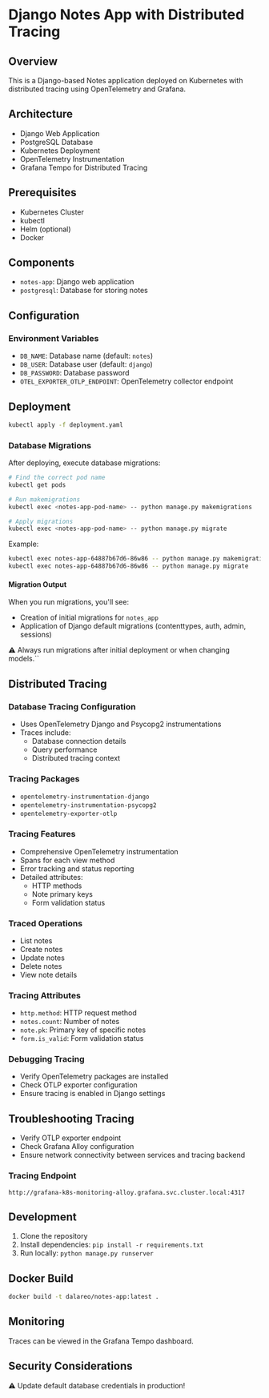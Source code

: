 # Django Notes App with Distributed Tracing

## Overview
This is a Django-based Notes application deployed on Kubernetes with distributed tracing using OpenTelemetry and Grafana.

## Architecture
- Django Web Application
- PostgreSQL Database
- Kubernetes Deployment
- OpenTelemetry Instrumentation
- Grafana Tempo for Distributed Tracing

## Prerequisites
- Kubernetes Cluster
- kubectl
- Helm (optional)
- Docker

## Components
- `notes-app`: Django web application
- `postgresql`: Database for storing notes

## Configuration
### Environment Variables
- `DB_NAME`: Database name (default: `notes`)
- `DB_USER`: Database user (default: `django`)
- `DB_PASSWORD`: Database password
- `OTEL_EXPORTER_OTLP_ENDPOINT`: OpenTelemetry collector endpoint

## Deployment
```bash
kubectl apply -f deployment.yaml
```

### Database Migrations
After deploying, execute database migrations:

```bash
# Find the correct pod name
kubectl get pods

# Run makemigrations
kubectl exec <notes-app-pod-name> -- python manage.py makemigrations

# Apply migrations
kubectl exec <notes-app-pod-name> -- python manage.py migrate
```

Example:
```bash
kubectl exec notes-app-64887b67d6-86w86 -- python manage.py makemigrations
kubectl exec notes-app-64887b67d6-86w86 -- python manage.py migrate
```

#### Migration Output
When you run migrations, you'll see:
- Creation of initial migrations for `notes_app`
- Application of Django default migrations (contenttypes, auth, admin, sessions)

⚠️ Always run migrations after initial deployment or when changing models.``

## Distributed Tracing

### Database Tracing Configuration
- Uses OpenTelemetry Django and Psycopg2 instrumentations
- Traces include:
  - Database connection details
  - Query performance
  - Distributed tracing context

### Tracing Packages
- `opentelemetry-instrumentation-django`
- `opentelemetry-instrumentation-psycopg2`
- `opentelemetry-exporter-otlp`

### Tracing Features
- Comprehensive OpenTelemetry instrumentation
- Spans for each view method
- Error tracking and status reporting
- Detailed attributes:
  - HTTP methods
  - Note primary keys
  - Form validation status

### Traced Operations
- List notes
- Create notes
- Update notes
- Delete notes
- View note details

### Tracing Attributes
- `http.method`: HTTP request method
- `notes.count`: Number of notes
- `note.pk`: Primary key of specific notes
- `form.is_valid`: Form validation status
### Debugging Tracing
- Verify OpenTelemetry packages are installed
- Check OTLP exporter configuration
- Ensure tracing is enabled in Django settings

## Troubleshooting Tracing
- Verify OTLP exporter endpoint
- Check Grafana Alloy configuration
- Ensure network connectivity between services and tracing backend

### Tracing Endpoint
`http://grafana-k8s-monitoring-alloy.grafana.svc.cluster.local:4317`

## Development
1. Clone the repository
2. Install dependencies: `pip install -r requirements.txt`
3. Run locally: `python manage.py runserver`

## Docker Build
```bash
docker build -t dalareo/notes-app:latest .
```

## Monitoring
Traces can be viewed in the Grafana Tempo dashboard.

## Security Considerations
⚠️ Update default database credentials in production!
